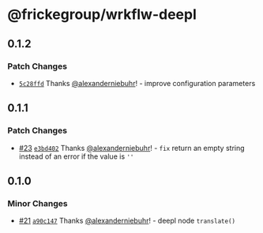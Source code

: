 # @frickegroup/wrkflw-deepl

## 0.1.2

### Patch Changes

- [`5c28ffd`](https://github.com/frickegroup/wrkflw-engine/commit/5c28ffd2dfe300e07f78fba379d3f02072f0c061) Thanks [@alexanderniebuhr](https://github.com/alexanderniebuhr)! - improve configuration parameters

## 0.1.1

### Patch Changes

- [#23](https://github.com/frickegroup/wrkflw-engine/pull/23) [`e3bd402`](https://github.com/frickegroup/wrkflw-engine/commit/e3bd4029a0c4af3ec0ef1b29a3685cea891ba0a4) Thanks [@alexanderniebuhr](https://github.com/alexanderniebuhr)! - `fix` return an empty string instead of an error if the value is `''`

## 0.1.0

### Minor Changes

- [#21](https://github.com/frickegroup/wrkflw-engine/pull/21) [`a90c147`](https://github.com/frickegroup/wrkflw-engine/commit/a90c1474ef6935154fdc5f9f69f9f049a1af3030) Thanks [@alexanderniebuhr](https://github.com/alexanderniebuhr)! - deepl node `translate()`
